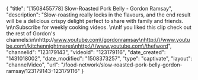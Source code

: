 {
    "title": "[1508455778] Slow-Roasted Pork Belly - Gordon Ramsay",
    "description": "Slow-roasting really locks in the flavours, and the end result will be a delicious crispy delight perfect to share with family and friends. \n\nSubscribe for weekly cooking videos. \n\nIf you liked this clip check out the rest of Gordon's channels:\n\nhttp:\/\/www.youtube.com\/gordonramsay\nhttp:\/\/www.youtube.com\/kitchennightmares\nhttp:\/\/www.youtube.com\/thefword",
    "channelid": "123179143",
    "videoid": "123179116",
    "date_created": "1431018002",
    "date_modified": "1508373257",
    "type": "captivate",
    "layout": "channelVideo",
    "url": "\/food-network\/slow-roasted-pork-belly-gordon-ramsay\/123179143-123179116"
}
